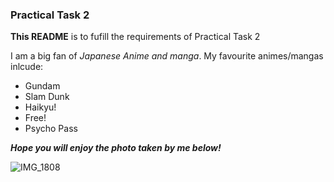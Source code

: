 ### Practical Task 2


**This README** is to fufill the requirements of Practical Task 2

I am a big fan of _Japanese Anime and manga_. My favourite animes/mangas inlcude:

- Gundam
- Slam Dunk
- Haikyu!
- Free!
- Psycho Pass

**_Hope you will enjoy the photo taken by me below!_**

![IMG_1808](https://github.com/annyw12/annyw12/assets/164954971/33f781cf-13ee-49fc-a8a5-dc5ec1aaecd5)


